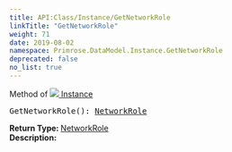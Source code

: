 ```yaml
---
title: API:Class/Instance/GetNetworkRole
linkTitle: "GetNetworkRole"
weight: 71
date: 2019-08-02
namespace: Primrose.DataModel.Instance.GetNetworkRole
deprecated: false
no_list: true
---
```

Method of <a href="/docs/api-reference/Class/Instance"><img src="/icons/silk/default.png"/>&nbsp;Instance</a>
<pre class="method-declaration">
GetNetworkRole(): <a class="type" href="/docs/api-reference/Enum/NetworkRole">NetworkRole</a></pre>
<b>Return Type: </b>
<a class="type" href="/docs/api-reference/Enum/NetworkRole">NetworkRole</a>
<br/>
<b>Description: </b>